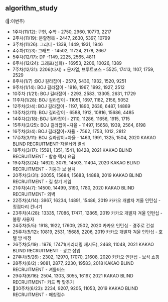 ## algorithm_study

(🏁:이번주)
- 1주차(11/12): 구현, 수학 - 2750, 2960, 10773, 2217
- 2주차(11/19): 분할정복 - 2447, 2630, 5397, 10799
- 3주차(11/26): 그리디 - 1339, 1449, 1931, 1946
- 4주차(12/3): 그래프 - 14502, 11724, 2178, 2667
- 5주차(12/17): DP -1149, 2225, 2565, 4811
- 6주차(12/24): 그래프(심화) - 16953, 2206, 10026, 1389
- 7주차(12/31): 2206(다시) + 문자열, 브루트포스 - 5525, 17413, 1107, 1759, 2529
- 8주차(1/7) :BOJ 길라잡이 - 2579, 5430, 1932, 1520, 9251
- 9주차(1/14): BOJ 길라잡이 - 1916, 1967, 1992, 1927, 2512
- 10주차 (1/21): BOJ 길라잡이 - 2293, 2583, 13305, 2631, 11729
- 11주차(1/28): BOJ 길라잡이 - 11051, 1697, 1182, 2156, 5052
- 12주차(2/4): BOJ 길라잡이 - 1197, 1890, 2636, 6487, 14889
- 13주차(2/11): BOJ 길라잡이 - 6588, 1912, 10816, 15686, 4485
- 14주차(2/18): BOJ 길라잡이 - 2110, 11286, 11656, 1915, 1715
- 15주차(2/25): BOJ 길라잡이+자율 - 11497, 15658, 1939, 2564, 6198
- 16주차(3/4): BOJ 길라잡이+자율 - 7562, 1753, 1012, 2812
- 17주차(3/11): BOJ 길라잡이+자율 - 1463, 1991, 1325, 1504, 2020 KAKAO BLIND RECRUITMENT-자물쇠와 열쇠
- 18주차(3/17): 15591, 1351, 1541, 18428, 2021 KAKAO BLIND RECRUITMENT - 합승 택시 요금
- 19주차(3/24): 14620, 3079, 14503, 11404, 2020 KAKAO BLIND RECRUITMENT - 기둥과 보 설치
- 20주차(3/31): 20055, 15684, 15683, 14888, 2019 KAKAO BLIND RECRUITMENT - 길 찾기 게임
- 21주차(4/7): 14500, 14499, 3190, 1780, 2020 KAKAO BLIND RECRUITMENT- 외벽 
- 22주차(4/14): 3967, 16234, 14891, 15486, 2019 카카오 개발자 겨울 인턴십 - 징검다리 건너기
- 23주차(4/28): 13335, 17086, 17471, 12865, 2019 카카오 개발자 겨울 인턴십 - 불량 사용자
- 24주차(5/5): 1918, 1922, 17609, 2502, 2020 카카오 인턴십 - 경주로 건설
- 25주차(5/12): 10819, 2531, 15685, 2206, 2019 카카오 개발자 겨울 인턴십 - 호텔 방 배정 
- 26주차(5/19) : 1976, 17471(게리더링 재시도), 2468, 11048, 2021 KAKAO BLIND RECRUITMENT - 광고 삽입
- 27주차(5/26) : 2302, 12970, 17070, 21608, 2020 카카오 인턴십 - 보석 쇼핑
- 28주차(6/2) : 9081, 2877, 2230, 19583, 2018 KAKAO BLIND RECRUITMENT - 셔틀버스
-  29주차(6/16): 2504, 1303, 3055, 16197, 2021 KAKAO BLIND RECRUITMENT- 카드 짝 맞추기
- 🏁30주차(6/23): 2234, 9207, 9205, 11053, 2019 KAKAO BLIND RECRUITMENT - 매칭점수
